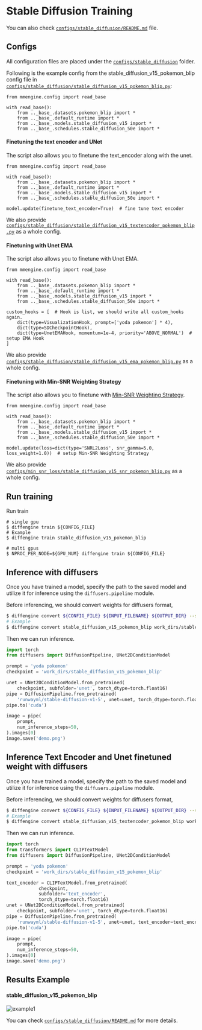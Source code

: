 # Stable Diffusion Training

You can also check [`configs/stable_diffusion/README.md`](https://github.com/okotaku/diffengine/tree/main/diffengine/configs/stable_diffusion/README.md) file.

## Configs

All configuration files are placed under the [`configs/stable_diffusion`](https://github.com/okotaku/diffengine/blob/main/diffengine/configs/stable_diffusion) folder.

Following is the example config from the stable_diffusion_v15_pokemon_blip config file in [`configs/stable_diffusion/stable_diffusion_v15_pokemon_blip.py`](https://github.com/okotaku/diffengine/blob/main/diffengine/configs/stable_diffusion/stable_diffusion_v15_pokemon_blip.py):

```
from mmengine.config import read_base

with read_base():
    from .._base_.datasets.pokemon_blip import *
    from .._base_.default_runtime import *
    from .._base_.models.stable_diffusion_v15 import *
    from .._base_.schedules.stable_diffusion_50e import *
```

#### Finetuning the text encoder and UNet

The script also allows you to finetune the text_encoder along with the unet.

```
from mmengine.config import read_base

with read_base():
    from .._base_.datasets.pokemon_blip import *
    from .._base_.default_runtime import *
    from .._base_.models.stable_diffusion_v15 import *
    from .._base_.schedules.stable_diffusion_50e import *

model.update(finetune_text_encoder=True)  # fine tune text encoder
```

We also provide [`configs/stable_diffusion/stable_diffusion_v15_textencoder_pokemon_blip.py`](https://github.com/okotaku/diffengine/blob/main/diffengine/configs/stable_diffusion/stable_diffusion_v15_textencoder_pokemon_blip.py) as a whole config.

#### Finetuning with Unet EMA

The script also allows you to finetune with Unet EMA.

```
from mmengine.config import read_base

with read_base():
    from .._base_.datasets.pokemon_blip import *
    from .._base_.default_runtime import *
    from .._base_.models.stable_diffusion_v15 import *
    from .._base_.schedules.stable_diffusion_50e import *

custom_hooks = [  # Hook is list, we should write all custom_hooks again.
    dict(type=VisualizationHook, prompt=['yoda pokemon'] * 4),
    dict(type=SDCheckpointHook),
    dict(type=UnetEMAHook, momentum=1e-4, priority='ABOVE_NORMAL')  # setup EMA Hook
]
```

We also provide [`configs/stable_diffusion/stable_diffusion_v15_ema_pokemon_blip.py`](https://github.com/okotaku/diffengine/blob/main/diffengine/configs/stable_diffusion/stable_diffusion_v15_ema_pokemon_blip.py) as a whole config.

#### Finetuning with Min-SNR Weighting Strategy

The script also allows you to finetune with [Min-SNR Weighting Strategy](https://arxiv.org/abs/2303.09556).

```
from mmengine.config import read_base

with read_base():
    from .._base_.datasets.pokemon_blip import *
    from .._base_.default_runtime import *
    from .._base_.models.stable_diffusion_v15 import *
    from .._base_.schedules.stable_diffusion_50e import *

model.update(loss=dict(type='SNRL2Loss', snr_gamma=5.0, loss_weight=1.0))  # setup Min-SNR Weighting Strategy
```

We also provide [`configs/min_snr_loss/stable_diffusion_v15_snr_pokemon_blip.py`](https://github.com/okotaku/diffengine/tree/main/diffengine/configs/min_snr_loss/stable_diffusion_v15_snr_pokemon_blip.py) as a whole config.

## Run training

Run train

```
# single gpu
$ diffengine train ${CONFIG_FILE}
# Example
$ diffengine train stable_diffusion_v15_pokemon_blip

# multi gpus
$ NPROC_PER_NODE=${GPU_NUM} diffengine train ${CONFIG_FILE}
```

## Inference with diffusers

Once you have trained a model, specify the path to the saved model and utilize it for inference using the `diffusers.pipeline` module.

Before inferencing, we should convert weights for diffusers format,

```bash
$ diffengine convert ${CONFIG_FILE} ${INPUT_FILENAME} ${OUTPUT_DIR} --save-keys ${SAVE_KEYS}
# Example
$ diffengine convert stable_diffusion_v15_pokemon_blip work_dirs/stable_diffusion_v15_pokemon_blip/epoch_50.pth work_dirs/stable_diffusion_v15_pokemon_blip --save-keys unet
```

Then we can run inference.

```py
import torch
from diffusers import DiffusionPipeline, UNet2DConditionModel

prompt = 'yoda pokemon'
checkpoint = 'work_dirs/stable_diffusion_v15_pokemon_blip'

unet = UNet2DConditionModel.from_pretrained(
    checkpoint, subfolder='unet', torch_dtype=torch.float16)
pipe = DiffusionPipeline.from_pretrained(
    'runwayml/stable-diffusion-v1-5', unet=unet, torch_dtype=torch.float16)
pipe.to('cuda')

image = pipe(
    prompt,
    num_inference_steps=50,
).images[0]
image.save('demo.png')
```

## Inference Text Encoder and Unet finetuned weight with diffusers

Once you have trained a model, specify the path to the saved model and utilize it for inference using the `diffusers.pipeline` module.

Before inferencing, we should convert weights for diffusers format,

```bash
$ diffengine convert ${CONFIG_FILE} ${INPUT_FILENAME} ${OUTPUT_DIR} --save-keys ${SAVE_KEYS}
# Example
$ diffengine convert stable_diffusion_v15_textencoder_pokemon_blip work_dirs/stable_diffusion_v15_textencoder_pokemon_blip/epoch_50.pth work_dirs/stable_diffusion_v15_textencoder_pokemon_blip --save-keys unet text_encoder
```

Then we can run inference.

```py
import torch
from transformers import CLIPTextModel
from diffusers import DiffusionPipeline, UNet2DConditionModel

prompt = 'yoda pokemon'
checkpoint = 'work_dirs/stable_diffusion_v15_pokemon_blip'

text_encoder = CLIPTextModel.from_pretrained(
            checkpoint,
            subfolder='text_encoder',
            torch_dtype=torch.float16)
unet = UNet2DConditionModel.from_pretrained(
    checkpoint, subfolder='unet', torch_dtype=torch.float16)
pipe = DiffusionPipeline.from_pretrained(
    'runwayml/stable-diffusion-v1-5', unet=unet, text_encoder=text_encoder, torch_dtype=torch.float16)
pipe.to('cuda')

image = pipe(
    prompt,
    num_inference_steps=50,
).images[0]
image.save('demo.png')
```

## Results Example

#### stable_diffusion_v15_pokemon_blip

![example1](https://github.com/okotaku/diffengine/assets/24734142/24d5254d-95be-46eb-8982-b38b6a11f1ba)

You can check [`configs/stable_diffusion/README.md`](https://github.com/okotaku/diffengine/tree/main/diffengine/configs/stable_diffusion/README.md#results-example) for more details.
